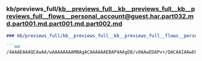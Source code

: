 ### kb/previews_full/kb__previews_full__kb__previews_full__kb__previews_full__flows__personal_account@guest.har.part032.md.part001.md.part001.md.part002.md

```md
### kb/previews_full/kb__previews_full__kb__previews_full__flows__personal_account@guest.har.part032.md.part001.md.part001.md (part 002)

```md
/4AAAEAAAQCAwAA/wAAAAAAAAMBAgACAAAAAAEBAP4AAgD8/v0AAwEDAPv+/QACAAIAAwECAP3+/gD9//0ABwQGAAMAAwACAgIAAQEBAP7//QD///8
```

```

```
